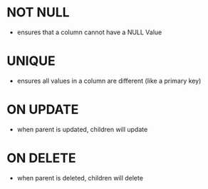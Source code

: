 
# NOT NULL
- ensures that a column cannot have a NULL Value
# UNIQUE
- ensures all values in a column are different (like a primary key)
# ON UPDATE
- when parent is updated, children will update
# ON DELETE
- when parent is deleted, children will delete